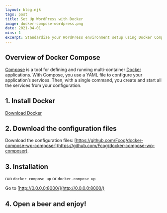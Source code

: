 ```yaml
---
layout: blog.njk
tags: post
title: Set Up WordPress with Docker
image: docker-compose-wordpress.png
date: 2021-04-01
mins: 1
excerpt: Standardize your WordPress environment setup using Docker Compose.
---
```


## Overview of Docker Compose
[Compose](https://docs.docker.com/compose) is a tool for defining and running multi-container [Docker](https://docs.docker.com/compose) applications. With Compose, you use a YAML file to configure your application’s services. Then, with a single command, you create and start all the services from your configuration.


## 1. Install Docker
[Download Docker](https://www.docker.com/products/docker-desktop) 


## 2. Download the configuration files
Download the configuration files: [https://github.com/Fcog/docker-compose-wp-composer](https://github.com/Fcog/docker-compose-wp-composer).


## 3. Installation
run ``docker compose up`` or ``docker-compose up``

Go to [http://0.0.0.0:8000/](http://0.0.0.0:8000/)


## 4. Open a beer and enjoy!